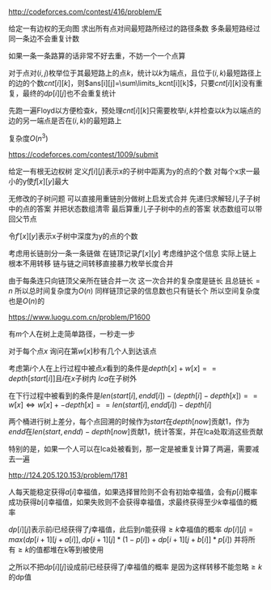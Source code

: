 http://codeforces.com/contest/416/problem/E

给定一有边权的无向图 求出所有点对间最短路所经过的路径条数 多条最短路经过同一条边不会重复计数

如果一条一条路算的话非常不好去重，不妨一个一个点算

对于点对$(i,j)$枚举位于其最短路上的点$k$，统计以$k$为端点，且位于$(i,k)$最短路径上的边的个数$cnt[i][k]$，则$ans[i][j]=\sum\limits_kcnt[i][k]$，只要$cnt[i][k]$没有重复，最终的$dp[i][j]$也不会重复统计

先跑一遍Floyd以方便检查$k$，预处理$cnt[i][k]$只需要枚举$i,k$并检查以$k$为以端点的边的另一端点是否在$(i,k)$的最短路上

复杂度$O(n^3)$



https://codeforces.com/contest/1009/submit

给定一有根无边权树 定义$f[i][j]$表示x的子树中距离为y的点的个数 对每个x求一最小的y使$f[x][y]$最大

无修改的子树问题 可以直接用重链剖分做树上启发式合并 先递归求解轻儿子子树中的点的答案 并把状态数组清零 最后算重儿子子树中的点的答案 状态数组可以带回父节点

令$f'[x][y]$表示x子树中深度为y的点的个数

考虑用长链剖分一条一条链做 在链顶记录$f'[x][y]$ 考虑维护这个信息 实际上链上根本不用转移 链与链之间转移直接暴力枚举长度合并

由于每条连只向链顶父亲所在链合并一次 这一次合并的复杂度是链长 且总链长$=n$ 所以总时间复杂度为$O(n)$ 同样链顶记录的信息数也只有链长个 所以空间复杂度也是$O(n)$的



https://www.luogu.com.cn/problem/P1600

有$m$个人在树上走简单路径，一秒走一步

对于每个点$x$ 询问在第$w[x]$秒有几个人到达该点

考虑第$i$个人在上行过程中被点$x$看到的条件是$depth[x]+w[x]==depth[start[i]]$且$i$在$x$子树内 $lca$在子树外

在下行过程中被看到的条件是$len(start[i],endd[i])-(depth[i]-depth[x])==w[x] \Leftrightarrow w[x]+-depth[x]==len(start[i],endd[i])-depth[i]$

两个桶进行树上差分，每个点回溯的时候作为$start$在$depth[now]$贡献1，作为$endd$在$len(start,endd)-depth[now]$贡献1，统计答案，并在lca处取消这些贡献

特别的是，如果一个人可以在lca处被看到，那一定是被重复计算了两遍，需要减去一遍



http://124.205.120.153/problem/1781

人每天能稳定获得$a[i]$幸福值，如果选择冒险则不会有初始幸福值，会有$p[i]$概率成功获得$b[i]$幸福值，如果失败则不会获得幸福值，求最终获得至少$k$幸福值的概率

$dp[i][j]$表示前$i$已经获得了$j$幸福值，此后到$n$能获得$\geq k$幸福值的概率 $dp[i][j]=max(dp[i+1][j+a[i]],dp[i+1][j]*(1-p[i])+dp[i+1][j+b[i]]*p[i])$ 并将所有$\geq k$的值都堆在k等到被使用

之所以不把$dp[i][j]$设成前$i$已经获得了$j$幸福值的概率 是因为这样转移不能忽略$\geq k$的dp值

